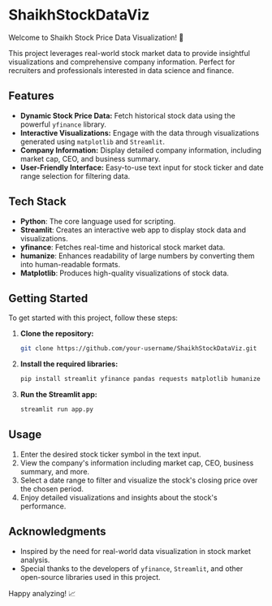 # ShaikhStockDataViz

Welcome to Shaikh Stock Price Data Visualization! 🚀

This project leverages real-world stock market data to provide insightful visualizations and comprehensive company information. Perfect for recruiters and professionals interested in data science and finance. 

## Features

- **Dynamic Stock Price Data:** Fetch historical stock data using the powerful `yfinance` library.
- **Interactive Visualizations:** Engage with the data through visualizations generated using `matplotlib` and `Streamlit`.
- **Company Information:** Display detailed company information, including market cap, CEO, and business summary.
- **User-Friendly Interface:** Easy-to-use text input for stock ticker and date range selection for filtering data.

## Tech Stack

- **Python**: The core language used for scripting.
- **Streamlit**: Creates an interactive web app to display stock data and visualizations.
- **yfinance**: Fetches real-time and historical stock market data.
- **humanize**: Enhances readability of large numbers by converting them into human-readable formats.
- **Matplotlib**: Produces high-quality visualizations of stock data.

## Getting Started

To get started with this project, follow these steps:

1. **Clone the repository:**
   ```bash
   git clone https://github.com/your-username/ShaikhStockDataViz.git
   ```
2. **Install the required libraries:**
   ```bash
   pip install streamlit yfinance pandas requests matplotlib humanize
   ```
3. **Run the Streamlit app:**
   ```bash
   streamlit run app.py
   ```

## Usage

1. Enter the desired stock ticker symbol in the text input.
2. View the company's information including market cap, CEO, business summary, and more.
3. Select a date range to filter and visualize the stock's closing price over the chosen period.
4. Enjoy detailed visualizations and insights about the stock's performance.

## Acknowledgments

- Inspired by the need for real-world data visualization in stock market analysis.
- Special thanks to the developers of `yfinance`, `Streamlit`, and other open-source libraries used in this project.

Happy analyzing! 📈

```
